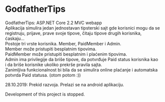 # GodfatherTips
GodfatherTips: ASP.NET Core 2.2 MVC webapp  
Aplikacija simulira jedan jednostavan tipsterski sajt gde korisnici mogu da se registruju, prijave, prave svoje tipove, čitaju tipove drugih korisnika, ćaskaju...   
Postoje tri vrste korisnika. Member, PaidMember i Admin.  
Member može pristupiti besplatnim tipovima.  
PaidMember može pristupiti besplatnim i plaćenim tipovima.  
Admin ima privilegije da briše tipove, da potvrđuje Paid status korisnika kao i da briše korisnike ukoliko prekrše pravila sajta.  
Zanimljiva funkcionalnost bi bila da se simulira online plaćanje i automatska potvrda Paid statusa. (otom potom :))  

28.10.2019: Prekid razvoja. Prelazi se na android aplikaciju.  

Development of this project is stopped.
